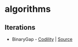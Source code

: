 # algorithms

## Iterations

* BinaryGap - [Codility](https://codility.com/programmers/lessons/1-iterations/#comment-3101666624)
| [Source](./lessons/maxCounters.spec.js)

